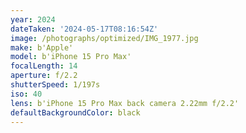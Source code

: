 ```yaml
---
year: 2024
dateTaken: '2024-05-17T08:16:54Z'
image: /photographs/optimized/IMG_1977.jpg
make: b'Apple'
model: b'iPhone 15 Pro Max'
focalLength: 14
aperture: f/2.2
shutterSpeed: 1/197s
iso: 40
lens: b'iPhone 15 Pro Max back camera 2.22mm f/2.2'
defaultBackgroundColor: black
---
```

